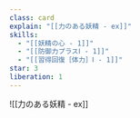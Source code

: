 ```yaml
---
class: card
explain: "[[力のある妖精 - ex]]"
skills:
  - "[[妖精の心 - 1]]"
  - "[[防御力プラスⅠ - 1]]"
  - "[[習得回復［体力］Ⅰ - 1]]"
star: 3
liberation: 1
---
```

![[力のある妖精 - ex]]

